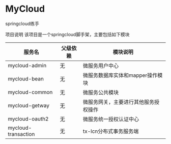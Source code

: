  MyCloud
 =====
springcloud练手



项目说明
该项目是一个springcloud脚手架，主要包括如下模块

|服务名 | 父级依赖 | 模块说明|
|----|----|----        |
|mycloud-admin|无|微服务用户中心|  
|mycloud-bean|无|微服务数据库实体和mapper操作模块|  
|mycloud-common| 无|微服务公共模块|  
|mycloud-getway|无|微服务网关，主要进行其他服务授权操作|  
|mycloud-oauth2|无|微服务统一授权认证中心| 
|mycloud-transaction|无|tx-lcn分布式事务服务端| 

